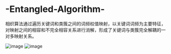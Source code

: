 # -Entangled-Algorithm-
相织算法通过遍历关键词和类簇之间的词频权值映射，以关键词词频为主要特征，对映射之间的相容和不完全相容关系进行消解，形成了关键词与类簇完全解耦的一对多映射关系。


![image](https://user-images.githubusercontent.com/15541630/163103009-df0b288a-ee92-4589-80f1-7a4ea1d5420f.png)
![image](https://user-images.githubusercontent.com/15541630/163103015-780599bc-1646-4ee3-afcf-1a8e6ffbf687.png)
